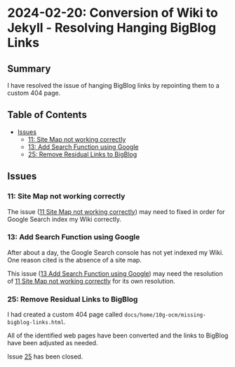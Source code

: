 # 2024-02-20: Conversion of Wiki to Jekyll - Resolving Hanging BigBlog Links

## Summary

I have resolved the issue of hanging BigBlog links by repointing them to a custom 404 page.

## Table of Contents

* [Issues](#issues)
  * [11: Site Map not working correctly](#11-site-map-not-working-correctly)
  * [13: Add Search Function using Google](#13-add-search-function-using-google)
  * [25: Remove Residual Links to BigBlog](#25-remove-residual-links-to-bigblog)

## Issues

### 11: Site Map not working correctly

The issue ([11 Site Map not working correctly](https://github.com/dfhawthorne/dfhawthorne.github.io/issues/11)) may need to fixed in order for Google Search index my Wiki correctly.

### 13: Add Search Function using Google

After about a day, the Google Search console has not yet indexed my Wiki. One reason cited is the absence of a site map.

This issue ([13 Add Search Function using Google](https://github.com/dfhawthorne/dfhawthorne.github.io/issues/13)) may need the resolution of [11 Site Map not working correctly](https://github.com/dfhawthorne/dfhawthorne.github.io/issues/11) for its own resolution.

### 25: Remove Residual Links to BigBlog

I had created a custom 404 page called `docs/home/10g-ocm/missing-bigblog-links.html`.

All of the identified web pages have been converted and the links to BigBlog have been adjusted as needed.

Issue [25](https://github.com/dfhawthorne/dfhawthorne.github.io/issues/25) has been closed.
